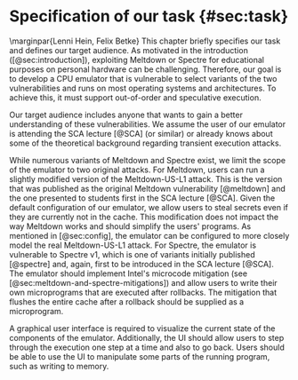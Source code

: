 # Specification of our task {#sec:task}
\marginpar{Lenni Hein, Felix Betke}
This chapter briefly specifies our task and defines our target audience.
As motivated in the introduction ([@sec:introduction]), exploiting Meltdown or Spectre for educational purposes on personal hardware can be challenging. Therefore, our goal is to develop a CPU emulator that is vulnerable to select variants of the two vulnerabilities and runs on most operating systems and architectures. To achieve this, it must support out-of-order and speculative execution.

Our target audience includes anyone that wants to gain a better understanding of these vulnerabilities. We assume the user of our emulator is attending the SCA lecture [@SCA] (or similar) or already knows about some of the theoretical background regarding transient execution attacks.

While numerous variants of Meltdown and Spectre exist, we limit the scope of the emulator to two original attacks. For Meltdown, users can run a slightly modified version of the Meltdown-US-L1 attack. This is the version that was published as the original Meltdown vulnerability [@meltdown] and the one presented to students first in the SCA lecture [@SCA]. Given the default configuration of our emulator, we allow users to steal secrets even if they are currently not in the cache. This modification does not impact the way Meltdown works and should simplify the users' programs. As mentioned in [@sec:config], the emulator can be configured to more closely model the real Meltdown-US-L1 attack. For Spectre, the emulator is vulnerable to Spectre v1, which is one of variants initially published [@spectre] and, again, first to be introduced in the SCA lecture [@SCA]. The emulator should implement Intel's microcode mitigation (see [@sec:meltdown-and-spectre-mitigations]) and allow users to write their own microprograms that are executed after rollbacks. The mitigation that flushes the entire cache after a rollback should be supplied as a microprogram.

A graphical user interface is required to visualize the current state of the components of the emulator. Additionally, the UI should allow users to step through the execution one step at a time and also to go back. Users should be able to use the UI to manipulate some parts of the running program, such as writing to memory.
